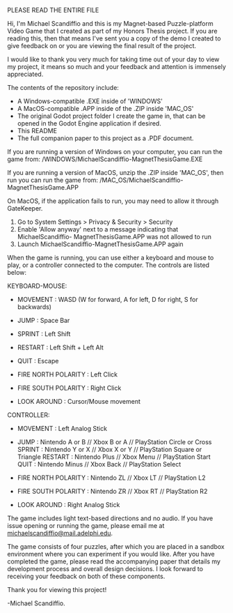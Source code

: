 PLEASE READ THE ENTIRE FILE

Hi, I'm Michael Scandiffio and this is my Magnet-based Puzzle-platform Video Game 
that I created as part of my Honors Thesis project.  If you are reading this, then
that means I've sent you a copy of the demo I created to give feedback on or you are
viewing the final result of the project.

I would like to thank you very much for taking time out of your day to view
my project, it means so much and your feedback and attention is immensely appreciated.  

The contents of the repository include:
- A Windows-compatible .EXE inside of 'WINDOWS'
- A MacOS-compatible .APP inside of the .ZIP inside 'MAC_OS'
- The original Godot project folder I create the game in, that can be opened in the
	Godot Engine application if desired.
- This README
- The full companion paper to this project as a .PDF document.



If you are running a version of Windows on your computer, you can run the game from:
	/WINDOWS/MichaelScandiffio-MagnetThesisGame.EXE

If you are running a version of MacOS, unzip the .ZIP inside 'MAC_OS', then run you
can run the game from:
	/MAC_OS/MichaelScandiffio-MagnetThesisGame.APP

On MacOS, if the application fails to run, you may need to allow it through
GateKeeper.

1. Go to System Settings > Privacy & Security > Security
2. Enable 'Allow anyway' next to a message indicating that MichaelScandiffio-
		MagnetThesisGame.APP was not allowed to run
3. Launch MichaelScandiffio-MagnetThesisGame.APP again


When the game is running, you can use either a keyboard and mouse to play, or a 
controller connected to the computer.  The controls are listed below:

KEYBOARD-MOUSE:
- MOVEMENT : WASD (W for forward, A for left, D for right, S for backwards)
- JUMP : Space Bar
- SPRINT : Left Shift
- RESTART : Left Shift + Left Alt
- QUIT : Escape

- FIRE NORTH POLARITY : Left Click
- FIRE SOUTH POLARITY : Right Click
- LOOK AROUND : Cursor/Mouse movement

CONTROLLER:
- MOVEMENT : Left Analog Stick
- JUMP    : Nintendo A or B  //  Xbox B or A  //  PlayStation Circle or Cross
  SPRINT  : Nintendo Y or X  //  Xbox X or Y  //  PlayStation Square or Triangle
  RESTART : Nintendo Plus    //  Xbox Menu    //  PlayStation Start
  QUIT    : Nintendo Minus   //  Xbox Back    //  PlayStation Select

- FIRE NORTH POLARITY : Nintendo ZL  //  Xbox LT  //  PlayStation L2
- FIRE SOUTH POLARITY : Nintendo ZR  //  Xbox RT  //  PlayStation R2
- LOOK AROUND : Right Analog Stick

The game includes light text-based directions and no audio.  If you have issue
opening or running the game, please email me at michaelscandiffio@mail.adelphi.edu.

The game consists of four puzzles, after which you are placed in a sandbox environment
where you can experiment if you would like.  After you have completed the game, please
read the accompanying paper that details my development process and overall design
decisions.  I look forward to receiving your feedback on both of these components.

Thank you for viewing this project!

-Michael Scandiffio.

